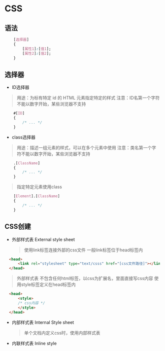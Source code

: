 # CSS

## 语法

```CSS
    [选择器]
    {
        [属性1]:[值1];
        [属性2]:[值2];
    }
```

## 选择器

- ID选择器
> 用途：为标有特定 id 的 HTML 元素指定特定的样式
> 注意：ID名第一个字符不能以数字开始，某些浏览器不支持

```css
    #[ID]
    {
        /* ... */
    }
```

- class选择器
> 用途：描述一组元素的样式，可以在多个元素中使用
> 注意：类名第一个字符不能以数字开始，某些浏览器不支持

```css
    .[ClassName]
    {
        /* ... */
    }
```

> 指定特定元素使用class

```css
    [Element].[ClassName]
    {
        /* ... */
    }
```

## CSS创建

- 外部样式表 External style sheet
  > 使用link标签连接外部的css文件
  > 一般link标签位于head标签内

```html
  <head>
      <link rel="stylesheet" type="text/csss" href="[css文件路径]"></link>
  </head>
```

  > 外部样式表 不包含任何html标签，以css为扩展名，里面直接写css内容
  > 使用style标签定义在head标签内

```html
  <head>
      <style>
      /* css内容 */
      </style>
  </head>
```

- 内部样式表 Internal Style sheet
  > 单个文档内定义css时，使用内部样式表
- 内联样式表 Inline style